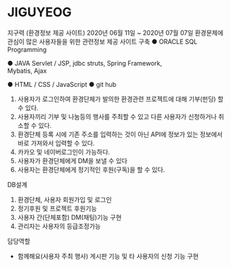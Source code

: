 # JIGUYEOG

지구력 (환경정보 제공 사이트)
2020년 06월 11일 ~ 2020년 07월 07일
환경문제에 관심이 많은 사용자들을 위한 관련정보 제공 사이트 구축
● ORACLE
SQL  Programming

● JAVA
Servlet / JSP, jdbc
struts, Spring Framework,   
Mybatis, Ajax

● HTML / CSS / JavaScript
● git hub

1) 사용자가 로그인하여 환경단체가 발의한 환경관련 프로젝트에 대해 기부(펀딩) 할 수 있다.
2) 사용자끼리 기부 및 나눔등의 행사를 주최할 수 있고 다른 사용자가 신청하거나 취소할 수 있다.
3) 환경단체 등록 시에 기존 주소를 입력하는 것이 아닌 API에 정보가 있는 정보에서 바로 가져와서 입력할 수 있다.
4) 카카오 및 네이버로그인이 가능하다.
5) 사용자가 환경단체에게 DM을 보낼 수 있다
6) 사용자는 환경단체에게 정기적인 후원(구독)을 할 수 있다.

DB설계
1) 환경단체, 사용자 회원가입 및 로그인
2) 정기후원 및 프로젝트 후원기능
3) 사용자 간(단체포함) DM(채팅)기능 구현
4) 관리자는 사용자의 등급조정가능


담당역할 
- 함께해요(사용자 주최 행사) 게시판 기능 및 타 사용자의 신청 기능 구현
